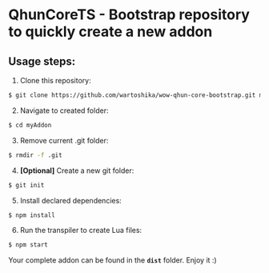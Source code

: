 # QhunCoreTS - Bootstrap repository to quickly create a new addon

## Usage steps:

1. Clone this repository: 
```bash
$ git clone https://github.com/wartoshika/wow-qhun-core-bootstrap.git myAddon
```
2. Navigate to created folder:
```bash
$ cd myAddon
```
3. Remove current .git folder: 
```bash
$ rmdir -f .git
```
4. **[Optional]** Create a new git folder:
```bash
$ git init
```
5. Install declared dependencies:
```bash
$ npm install
```
6. Run the transpiler to create Lua files:
```bash
$ npm start
```

Your complete addon can be found in the **`dist`** folder. Enjoy it :)
